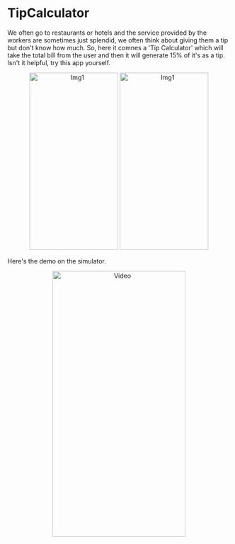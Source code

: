 # TipCalculator

We often go to restaurants or hotels and the service provided by the workers are sometimes just splendid, we often think about giving them a tip but don't know how much. So, here it comnes a 'Tip Calculator' which will take the total bill from the user and then it will generate 15% of it's as a tip. Isn't it helpful, try this app yourself.

<p align="center">
  <img width="200" height = "400" alt="Img1" src="https://user-images.githubusercontent.com/90863360/213879440-f733d9ad-cf84-420f-b646-1d54a08b7366.png">
  
  <img width="200" height = "400" alt="Img1" src="https://user-images.githubusercontent.com/90863360/213879450-4f5ae3c2-bd53-4461-ba53-20bcf4d05a83.png">
</p>

Here's the demo on the simulator.

<p align="center">
  <img width="300" height = "600" alt="Video" src="https://user-images.githubusercontent.com/90863360/213879560-f7dee958-2044-4a67-95e5-b8ac90376731.mp4">
</p>
